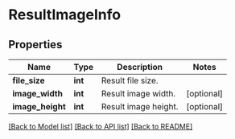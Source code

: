 # ResultImageInfo

## Properties
Name | Type | Description | Notes
------------ | ------------- | ------------- | -------------
**file_size** | **int** | Result file size. | 
**image_width** | **int** | Result image width. | [optional] 
**image_height** | **int** | Result image height. | [optional] 

[[Back to Model list]](../README.md#documentation-for-models) [[Back to API list]](../README.md#documentation-for-api-endpoints) [[Back to README]](../README.md)


